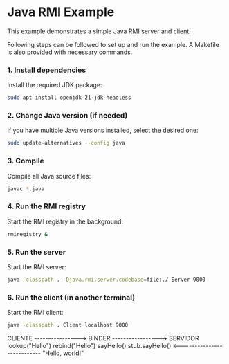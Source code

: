 # Java RMI Example
This example demonstrates a simple Java RMI server and client.

Following steps can be followed to set up and run the example. A Makefile is also provided with necessary commands.

### 1. Install dependencies
Install the required JDK package:

```bash
sudo apt install openjdk-21-jdk-headless
```

### 2. Change Java version (if needed)
If you have multiple Java versions installed, select the desired one:

```bash
sudo update-alternatives --config java
```

### 3. Compile
Compile all Java source files:

```bash
javac *.java
```

### 4. Run the RMI registry
Start the RMI registry in the background:

```bash
rmiregistry &
```

### 5. Run the server
Start the RMI server:

```bash
java -classpath . -Djava.rmi.server.codebase=file:./ Server 9000
```

### 6. Run the client (in another terminal)
Start the RMI client:

```bash
java -classpath . Client localhost 9000
```
CLIENTE ----------------> BINDER -----------------> SERVIDOR
  lookup("Hello")        rebind("Hello")           sayHello()
  stub.sayHello()  <--------------------------- "Hello, world!"

